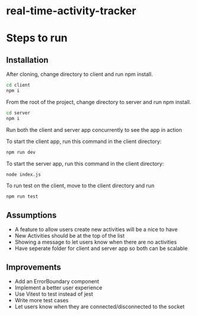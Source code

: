# real-time-activity-tracker

# Steps to run

## Installation

After cloning, change directory to client and run npm install.

```bash
cd client
npm i
```

From the root of the project, change directory to server and run npm install.

```bash
cd server
npm i
```

Run both the client and server app concurrently to see the app in action

To start the client app, run this command in the client directory:

```bash
npm run dev
```

To start the server app, run this command in the client directory:

```bash
node index.js
```

To run test on the client, move to the client directory and run

```bash
npm run test
```

## Assumptions

- A feature to allow users create new activities will be a nice to have
- New Activities should be at the top of the list
- Showing a message to let users know when there are no activities
- Have seperate folder for client and server app so both can be scalable

## Improvements

- Add an ErrorBoundary component
- Implement a better user experience
- Use Vitest to test instead of jest
- Write more test cases
- Let users know when they are connected/disconnected to the socket
